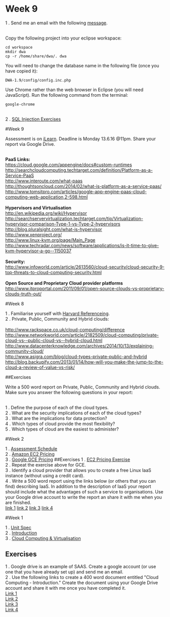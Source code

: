 # Week 9

1 . Send me an email with the following [message](https://docs.google.com/document/d/1B-ztaNF94ToirsNu_SIeT7LGtaPnOG0EWJOU5xzPkbU/edit?usp=docslist_api).

<br> Copy the following project into your eclipse workspace:
```
cd workspace
mkdir dwa
cp -r /home/share/dwa/. dwa
```

You will need to change the database name in the following file (once you have copied it):
````
DWA-1.9/config/config.inc.php
````
Use Chrome rather than the web browser in Eclipse (you will need JavaScript). Run the following command from the terminal:
````
google-chrome
````
<br> 2 . [SQL Injection Exercises](https://docs.google.com/document/d/19xmxzBD-6jzDeqOUDhtQ7Yt3bws0-YAZL3DfN2xZv9I/edit?usp=docslist_api)




#Week 9

Assessment is on [iLearn](http://ilearn.fife.ac.uk/course/view.php?id=5254). Deadline is Monday 13.6.16 @11pm. Share your report via Google Drive.

<br>**PaaS Links:**
<br>https://cloud.google.com/appengine/docs#custom-runtimes
<br>http://searchcloudcomputing.techtarget.com/definition/Platform-as-a-Service-PaaS
<br>http://www.interoute.com/what-paas
<br>http://thoughtsoncloud.com/2014/02/what-is-platform-as-a-service-paas/
<br>http://www.tomsitpro.com/articles/google-app-engine-paas-cloud-computing-web-application,2-598.html
<br>
<br>**Hypervisors and Virtualisation**
<br>http://en.wikipedia.org/wiki/Hypervisor
<br>http://searchservervirtualization.techtarget.com/tip/Virtualization-hypervisor-comparison-Type-1-vs-Type-2-hypervisors
<br>http://blog.pluralsight.com/what-is-hypervisor
<br>http://www.xenproject.org/
<br>http://www.linux-kvm.org/page/Main_Page
<br>http://www.techradar.com/news/software/applications/is-it-time-to-give-kvm-hypervisor-a-go--1150037
<br>
<br>**Security:**
<br>http://www.infoworld.com/article/2613560/cloud-security/cloud-security-9-top-threats-to-cloud-computing-security.html
<br>
<br>**Open Source and Proprietary Cloud provider platforms**
<br>http://www.itproportal.com/2011/09/01/open-source-clouds-vs-proprietary-clouds-truth-out/




#Week 8

1 . Familiarise yourself with [Harvard Referenceing](http://libweb.anglia.ac.uk/referencing/files/QuickHarvardGuide2015.pdf).
<br>2 . Private, Public, Community and Hybrid clouds: 
<br>
<br>http://www.rackspace.co.uk/cloud-computing/difference
<br>http://www.networkworld.com/article/2182509/cloud-computing/private-cloud-vs--public-cloud-vs--hybrid-cloud.html
<br>http://www.datacenterknowledge.com/archives/2014/10/13/explaining-community-cloud/
<br>http://www.asigra.com/blog/cloud-types-private-public-and-hybrid
<br>http://blog.backupify.com/2013/01/14/how-will-you-make-the-jump-to-the-cloud-a-review-of-value-vs-risk/

##Exercises 

Write a 500 word report on Private, Public, Community and Hybrid clouds. Make sure you answer the following questions in your report:

<br>1 . Define the purpose of each of the cloud types.
<br>2 . What are the security implications of each of the cloud types?
<br>3 . What are the implications for data protection?
<br>4 . Which types of cloud provide the most flexibility?
<br>5 . Which types of cloud are the easiest to administer?




#Week 2

1 . [Assessment Schedule](https://docs.google.com/document/d/1KO7tyPs0YO1ES2W3C4Gjoh6IHAyClhv92J93sMLWvLs/pub)
<br>2 . [Amazon EC2 Pricing](https://aws.amazon.com/ec2/pricing/)
<br>3 . [Google GCE Pricing](https://cloud.google.com/compute/pricing)
##Exercises
1 . [EC2 Pricing Exercise](https://docs.google.com/document/d/1BaVDKw2eOLNJloyO3jl4QPHeLVGb46E0bCOsI4mOeMw/pub)
<br>2 . Repeat the exercise above for GCE.
<br>3 . Identify a cloud provider that allows you to create a free Linux IaaS instance (without using a credit card).
<br>4 . Write a 500 word report using the links below (or others that you can find) describing IaaS. In addition to the description of IaaS your report should include what the advantages of such a service to organisations. Use your Google drive account to write the report an share it with me when you are finished.  
[link 1](http://searchcloudcomputing.techtarget.com/definition/Infrastructure-as-a-Service-IaaS)
[link 2](http://www.interoute.com/what-iaas)
[link 3](http://www.thoughtsoncloud.com/2014/02/what-is-infrastructure-as-a-service-iaas/)
[link 4](http://www.cloudpro.co.uk/iaas/4797/what-is-iaas)

#Week 1

1 . [Unit Spec](https://www.google.co.uk/url?sa=t&rct=j&q=&esrc=s&source=web&cd=2&cad=rja&uact=8&ved=0ahUKEwi1tIiG7dHLAhXE0xQKHa2ADhUQFgghMAE&url=http%3A%2F%2Fwww.sqa.org.uk%2Fsqa%2Ffiles%2Fhn%2FH17934.pdf&usg=AFQjCNFZ8WPbZ2tiiAgI-REg65hsWXJqLw&bvm=bv.117218890,d.ZWU)
<br>2 . [Introduction](https://docs.google.com/presentation/d/1nyWQHHeLWD8Iys8IuZuWRJmFoYTfLh6ivA4eN2kFiBQ/pub?start=false&loop=false&delayms=60000&slide=id.p13)
<br>3 . [Cloud Computing & Virtualisation](https://docs.google.com/presentation/d/1u9QhF4I-3CXiOo7sjS-zIeqg5SBJp-BDUf_332qLPxE/edit?usp=sharing)

 
## Exercises

1 . Google drive is an example of SAAS. Create a google account (or use one that you have already set up) and send me an email.
<br>2 . Use the following links to create a 400 word document entitled "Cloud Computing - Introduction." Create the document using your Google Drive account and share it with me once you have completed it. 
<br>[Link 1](http://www.howstuffworks.com/cloud-computing/cloud-computing.htm)
<br>[Link 2](http://www.webopedia.com/TERM/C/cloud_computing.html)
<br>[Link 3](http://uk.pcmag.com/networking-communications-software-products/16824/feature/what-is-cloud-computing)
<br>[Link 4](http://www.teach-ict.com/technology_explained/cloud_computing/cloud_computing.html)

